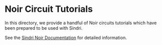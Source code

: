 # Noir Circuit Tutorials

In this directory, we provide a handful of Noir circuits tutorials which have been prepared to be used with Sindri.

See the [Sindri Noir Documentation](https://sindri-labs.github.io/docs/how-to-guides/frameworks/noir/) for detailed information.
